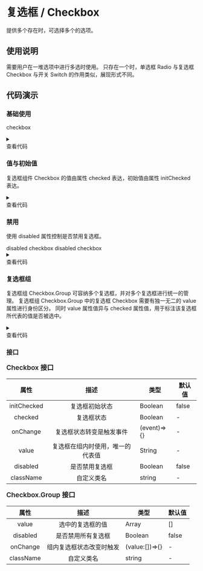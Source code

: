<main>

# 复选框 / Checkbox

提供多个存在时，可选择多个的选项。

## 使用说明

<desc>需要用户在一堆选项中进行多选时使用。</desc>
<desc>只存在一个时，单选框 Radio 与复选框 Checkbox 与开关 Switch 的作用类似，展现形式不同。</desc>

## 代码演示

### 基础使用

<playground>
<wrapper>

<Checkbox>checkbox</Checkbox>

</wrapper>

<details>
<summary>
  <div>查看代码</div>
</summary>

```jsx
import { Checkbox } from 'nei-ui'
() => {
  return <Checkbox>checkbox</Checkbox>
}
```

</details>
</playground>

### 值与初始值

<desc>复选框组件 Checkbox 的值由属性 checked 表达，初始值由属性 initChecked 表达。</desc>

<playground>
<wrapper>

<CheckboxDemo />

</wrapper>

<details>
<summary>
  <div>查看代码</div>
</summary>

```jsx
import React, { useState } from 'react'
import { Checkbox, Button, Isolator } from 'nei-ui'
() => {
  const [value, setValue] = useState(false)
  const init = true
  return (
    <>
      <Checkbox initChecked={init}>initChecked Checkbox</Checkbox>
      <Checkbox checked={value}>checkbox</Checkbox>
      <Button onClick={() => setValue(!value)}>点击切换复选框状态</Button>
    </>
  )
}
```

</details>
</playground>

### 禁用

<desc>使用 disabled 属性控制是否禁用复选框。</desc>

<playground>
<wrapper>

<Isolator>
  <Checkbox initChecked={true} disabled> disabled checkbox</Checkbox>
  <Checkbox initChecked={false} disabled> disabled checkbox</Checkbox>
</Isolator>

</wrapper>

<details>
<summary>
  <div>查看代码</div>
</summary>

```jsx
import { Checkbox } from 'nei-ui'
() => {
  return (
    <Checkbox initChecked disabled> disabled checkbox</Checkbox>
    <Checkbox initChecked={false} disabled> disabled checkbox</Checkbox>
  )
}
```

</details>
</playground>

### 复选框组

<desc>复选框组 Checkbox.Group 可容纳多个复选框，并对多个复选框进行统一的管理。</desc>
<desc>复选框组 Checkbox.Group 中的复选框 Checkbox 需要有独一无二的 value 属性进行身份区分。</desc>
<desc>同时 value 属性值异与 checked 属性值，用于标注该复选框所代表的值是否被选中。</desc>

<playground>
<wrapper>

<CheckboxGroupDemo />

</wrapper>

<details>
<summary>
  <div>查看代码</div>
</summary>

```jsx
import React from 'react'
import { Checkbox } from 'nei-ui'
const Group = Checkbox.Group
() => {
  return (
    <Group
      value={['apple']}
      onChange={values => {
        console.log(values)
      }}
    >
      <Checkbox value="apple">apple</Checkbox>
      <Checkbox value="orange">orange</Checkbox>
      <Checkbox value="banana">banana</Checkbox>
    </Group>
  )
}

```

</details>
</playground>

### 接口

<div style='margin-top: 10px;line-height: 1.5;font-weight: 600;font-size: 1.1rem;'>Checkbox 接口</div>

|    属性     |               描述               | 类型        | 默认值 |
| :---------: | :------------------------------: | ----------- | ------ |
| initChecked |          复选框初始状态          | Boolean     | false  |
|   checked   |            复选框状态            | Boolean     | -      |
|  onChange   |     复选框状态转变是触发事件     | (event)=>{} | -      |
|    value    | 复选框在组内时使用，唯一的代表值 | String      | -      |
|  disabled   |          是否禁用复选框          | Boolean     | false  |
|  className  |            自定义类名            | string      | -      |

<div style='margin-top: 10px;line-height: 1.5;font-weight: 600;font-size: 1.1rem;'>Checkbox.Group 接口</div>

|   属性    |           描述           | 类型           | 默认值 |
| :-------: | :----------------------: | -------------- | ------ |
|   value   |     选中的复选框的值     | Array          | []     |
| disabled  |    是否禁用所有复选框    | Boolean        | false  |
| onChange  | 组内复选框状态改变时触发 | (value:[])=>{} | -      |
| className |        自定义类名        | string         | -      |

</main>
